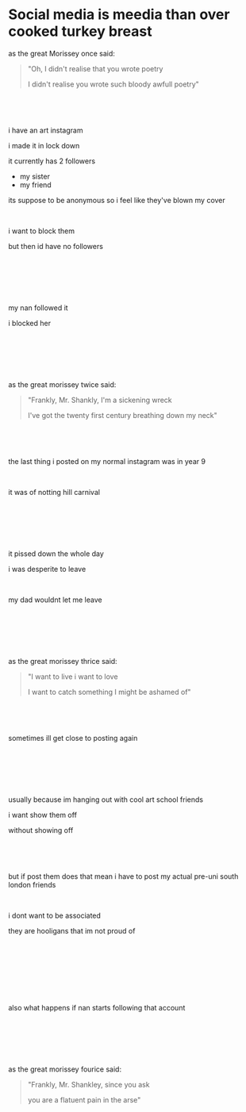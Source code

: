 # Social media is meedia than over cooked turkey breast
as the great Morissey once said:

>"Oh, I didn't realise that you wrote poetry
>
>I didn't realise you wrote such bloody awfull poetry"

<p>&nbsp;</p>
<p>&nbsp;</p>

i have an art instagram

i made it in lock down

it currently has 2 followers

* my sister
* my friend

its suppose to be anonymous so i feel like they've blown my cover

<p>&nbsp;</p>

i want to block them

but then id have no followers

<p>&nbsp;</p>
 <p>&nbsp;</p>
 <p>&nbsp;</p>
   

my nan followed it

i blocked her

<p>&nbsp;</p>
<p>&nbsp;</p>
<p>&nbsp;</p>

as the great morissey twice said:

>"Frankly, Mr. Shankly, I'm a sickening wreck
>
>I've got the twenty first century breathing down my neck"

<p>&nbsp;</p>
<p>&nbsp;</p>

the last thing i posted on my normal instagram was in year 9

<p>&nbsp;</p>

it was of notting hill carnival

<p>&nbsp;</p>
<p>&nbsp;</p>
<p>&nbsp;</p>

it pissed down the whole day

i was desperite to leave

<p>&nbsp;</p>

my dad wouldnt let me leave

<p>&nbsp;</p>
<p>&nbsp;</p>
<p>&nbsp;</p>

as the great morissey thrice said:
>"I want to live i want to love
>
>I want to catch something I might be ashamed of"

<p>&nbsp;</p>
<p>&nbsp;</p>

sometimes ill get close to posting again

<p>&nbsp;</p>
<p>&nbsp;</p>
<p>&nbsp;</p>

usually because im hanging out with cool art school friends

i want show them off

without showing off

<p>&nbsp;</p>
<p>&nbsp;</p>

but if post them does that mean i have to post my actual pre-uni south london friends

<p>&nbsp;</p>

i dont want to be associated

they are hooligans that im not proud of

<p>&nbsp;</p>
<p>&nbsp;</p>
<p>&nbsp;</p>
<p>&nbsp;</p>

also what happens if nan starts following that account

<p>&nbsp;</p>
<p>&nbsp;</p>
<p>&nbsp;</p>

as the great morissey fourice said:

>"Frankly, Mr. Shankley, since you ask
>
>you are a flatuent pain in the arse"
